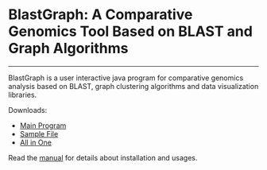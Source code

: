 # BlastGraph: A Comparative Genomics Tool Based on BLAST and Graph Algorithms

------------------------

BlastGraph is a user interactive java program for comparative genomics analysis based on BLAST, graph clustering algorithms and data visualization libraries. 

Downloads:

- [Main Program](https://github.com/bigwiv/BlastGraph/raw/master/dist/BlastGraph.1.0.zip)
- [Sample File](http://159.226.126.178/BlastGraph/sample.zip)
- [All in One](http://159.226.126.178/BlastGraph/BlastGraph.1.0.all.zip)

Read the [manual][manual] for details about installation and usages.

[manual]: ./doc/BlastGraph_Manual.md "manual"